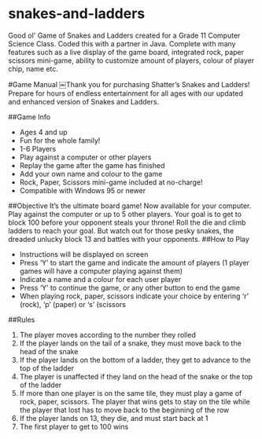 # snakes-and-ladders

Good ol' Game of Snakes and Ladders created for a Grade 11 Computer Science Class. Coded this with a partner in Java. Complete with many features such as a live display of the game board, integrated rock, paper scissors mini-game, ability to customize amount of players, colour of player chip, name etc.

#Game Manual
￼Thank you for purchasing Shatter’s Snakes and Ladders! Prepare for hours of endless entertainment for all ages with our updated and enhanced version of Snakes and Ladders.

##Game Info
* Ages 4 and up
* Fun for the whole family!
* 1-6 Players
* Play against a computer or other players
* Replay the game after the game has finished
* Add your own name and colour to the game
* Rock, Paper, Scissors mini-game included at no-charge!
* Compatible with Windows 95 or newer

##Objective
It’s the ultimate board game! Now available for your computer. Play against the computer or up to 5 other players. Your goal is to get to block 100 before your opponent steals your throne! Roll the die and climb ladders to reach your goal. But watch out for those pesky snakes, the dreaded unlucky block 13 and battles with your opponents.
##How to Play
* Instructions will be displayed on screen
* Press ‘Y’ to start the game and indicate the amount of players (1 player games will have a computer playing against them)
* Indicate a name and a colour for each user player
* Press ‘Y’ to continue the game, or any other button to end the game
* When playing rock, paper, scissors indicate your choice by entering ‘r’ (rock), ‘p’ (paper) or ‘s’ (scissors

##Rules
1. The player moves according to the number they rolled
2. If the player lands on the tail of a snake, they must move
back to the head of the snake
3. If the player lands on the bottom of a ladder, they get
to advance to the top of the ladder
4. The player is unaffected if they land on the head of the snake or the top of the ladder
5. If more than one player is on the same tile, they must
play a game of rock, paper, scissors. The player that wins gets to stay on the tile while the player that lost has to move back to the beginning of the row
6. If the player lands on 13, they die, and must start back at 1
7. The first player to get to 100 wins
